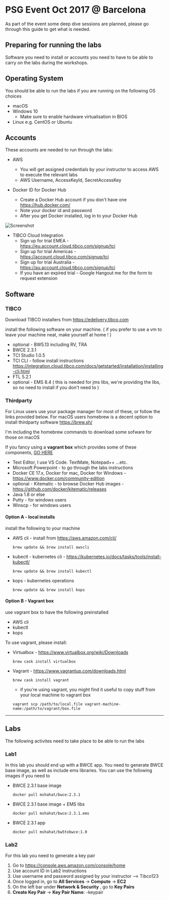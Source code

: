 # PSG Event Oct 2017 @ Barcelona
As part of the event some deep dive sessions are planned, please go through this guide to get what is needed.

## Preparing for running the labs

Software you need to install or accounts you need to have to be able to carry on the labs during the workshops.

## Operating System
You should be able to run the labs if you are running on the following OS choices

* macOS
* Windows 10
  * Make sure to enable hardware virtualisation in BIOS
* Linux e.g. CentOS or Ubuntu

## Accounts

These accounts are needed to run through the labs:

* AWS
  * You will get assigned credentials by your instructor to access AWS to execute the relevant labs
  * AWS Username, AccessKeyId, SecretAccessKey

* Docker ID for Docker Hub
  * Create a Docker Hub account if you don't have one https://hub.docker.com/
  * Note your docker id and password
  * After you get Docker installed, log in to your Docker Hub

<!-- insert docker login image -->
![Screenshot](https://github.com/mshahat/interconnect_barcelona2017/blob/master/graphics/Screen%20Shot%202017-10-11%20at%2018.53.55.png)

* TIBCO Cloud Integration
  * Sign up for trial EMEA - https://eu.account.cloud.tibco.com/signup/tci
  * Sign up for trial Americas - https://account.cloud.tibco.com/signup/tci
  * Sign up for trial Australia - https://au.account.cloud.tibco.com/signup/tci
  * If you have an expired trial - Google Hangout me for the form to request extension



## Software

### TIBCO

Download TIBCO installers from https://edelivery.tibco.com 

install the following software on your machine. ( if you prefer to use a vm to leave your machine neat, make yourself at home ! )

* optional - BW5.13 including RV, TRA
* BWCE 2.3.1
* TCI Studio 1.0.5
* TCI CLI - follow install instructions https://integration.cloud.tibco.com/docs/getstarted/installation/installing-cli.html
* FTL 5.2.1
* optional - EMS 8.4 ( this is needed for jms libs, we're providing the libs, so no need to install if you don't need to )

### Thirdparty

For Linux users use your package manager for most of these, or follow the links provided below.
For macOS users homebrew is a decent option to install thirdparty software https://brew.sh/

I'm including the homebrew commands to download some sofware for those on macOS

If you fancy using a **vagrant box** which provides some of these components, [GO HERE](https://github.com/mshahat/interconnect_barcelona2017#option-b---vagrant-box)

* Text Editor, I use VS Code. TextMate, Notepad++ ...etc.
* Microsoft Powerpoint - to go through the labs instructions
* Docker CE 17.x, Docker for mac, Docker for Windows - https://www.docker.com/community-edition
* optional - Kitematic - to browse Docker Hub images - https://github.com/docker/kitematic/releases
* Java 1.8 or else
* Putty - for windows users
* Winscp - for windows users

#### Option A - local installs
install the following to your machine

* AWS cli - install from https://aws.amazon.com/cli/
  ```console
  brew update && brew install awscli
  ```
* kubectl - kubernetes cli - https://kubernetes.io/docs/tasks/tools/install-kubectl/
  ```console
  brew update && brew install kubectl
  ```
* kops - kubernetes operations
  ```console
  brew update && brew install kops
  ```
#### Option B - Vagrant box
use vagrant box to have the following preinstalled

* AWS cli
* kubectl
* kops

To use vagrant, please install:

* Virtualbox - https://www.virtualbox.org/wiki/Downloads
  ```console
  brew cask install virtualbox
  ```
* Vagrant - https://www.vagrantup.com/downloads.html
  ```console
  brew cask install vagrant
  ```
  * if you're using vagrant, you might find it useful to copy stuff from your local machine to vagrant box
  ```console
  vagrant scp /path/to/local.file vagrant-machine-name:/path/to/vagrant/box.file
  ```

---
## Labs
The following activites need to take place to be able to run the labs 

### Lab1
In this lab you should end up with a BWCE app. You need to generate BWCE base image, as well as include ems libraries. You can use the following images if you need to

* BWCE 2.3.1 base image
  ```console
  docker pull mshahat/bwce:2.3.1
  ```
* BWCE 2.3.1 base image + EMS libs
  ```console
  docker pull mshahat/bwce:2.3.1.ems
  ```
* BWCE 2.3.1 app 
  ```console
  docker pull mshahat/bw5tobwce:1.0
  ```

### Lab2
For this lab you need to generate a key pair
 1. Go to https://console.aws.amazon.com/console/home
 2. Use account ID in Lab2 instructions
 3. Use username and password assigned by your instructor --> <username>Tibco123
 4. Once logged in, go to **All Services** -> **Compute** -> **EC2**
 5. On the left bar under **Network & Security** , go to **Key Pairs**
 6. **Create Key Pair** -> **Key Pair Name**: <username>-keypair
 
